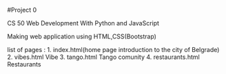 #Project 0

CS 50 Web Development With Python and JavaScript

Making web application using HTML,CSS(Bootstrap)

list of pages :
    1. index.html(home page introduction to the city of Belgrade)
    2. vibes.html Vibe
    3. tango.html Tango comunity
    4. restaurants.html Restaurants